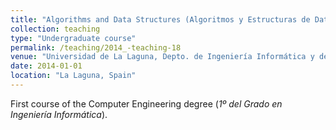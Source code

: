 ```yaml
---
title: "Algorithms and Data Structures (Algoritmos y Estructuras de Datos) [2014-]"
collection: teaching
type: "Undergraduate course"
permalink: /teaching/2014_-teaching-18
venue: "Universidad de La Laguna, Depto. de Ingeniería Informática y de Sistemas"
date: 2014-01-01
location: "La Laguna, Spain"
---
```

First course of the Computer Engineering degree (_1º del Grado en Ingeniería Informática_).